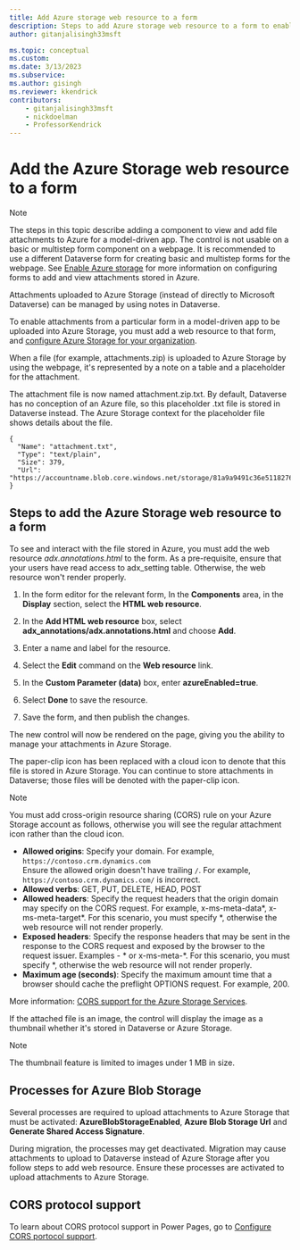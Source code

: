 ```yaml
---
title: Add Azure storage web resource to a form
description: Steps to add Azure storage web resource to a form to enable uploading attachments to Azure Storage.
author: gitanjalisingh33msft

ms.topic: conceptual
ms.custom: 
ms.date: 3/13/2023
ms.subservice: 
ms.author: gisingh
ms.reviewer: kkendrick
contributors:
    - gitanjalisingh33msft
    - nickdoelman
    - ProfessorKendrick
---
```


# Add the Azure Storage web resource to a form

> [!NOTE]
> The steps in this topic describe adding a component to view and add file attachments to Azure for a model-driven app. The control is not usable on a basic or multistep form component on a webpage. It is recommended to use a different Dataverse form for creating basic and multistep forms for the webpage. See [Enable Azure storage](enable.md#configure-basic-or-multistep-forms) for more information on configuring forms to add and view attachments stored in Azure.

Attachments uploaded to Azure Storage (instead of directly to Microsoft Dataverse) can be managed by using notes in Dataverse.

To enable attachments from a particular form in a model-driven app to be uploaded into Azure Storage, you must add a web resource to that form, and [configure Azure Storage for your organization](enable.md).

When a file (for example, attachments.zip) is uploaded to Azure Storage by using the webpage, it's represented by a note on a table and a placeholder for the attachment.

The attachment file is now named attachment.zip.txt. By default, Dataverse  has no conception of an Azure file, so this placeholder .txt file is stored in Dataverse  instead. The Azure Storage context for the placeholder file shows details about the file.
```
{
  "Name": "attachment.txt",
  "Type": "text/plain",
  "Size": 379,
  "Url": "https://accountname.blob.core.windows.net/storage/81a9a9491c36e51182760026833bcf82/attachment.txt"
}
```

## Steps to add the Azure Storage web resource to a form

To see and interact with the file stored in Azure, you must add the web resource *adx.annotations.html* to the form. As a pre-requisite, ensure that your users have read access to adx_setting table. Otherwise, the web resource won't render properly.

1. In the form editor for the relevant form, In the **Components** area, in the **Display** section, select the **HTML web resource**.

1. In the **Add HTML web resource** box, select **adx_annotations/adx.annotations.html** and choose **Add**.

1. Enter a name and label for the resource.

1. Select the **Edit** command on the **Web resource** link.

1. In the **Custom Parameter (data)** box, enter **azureEnabled=true**. 

1. Select **Done** to save the resource.

1. Save the form, and then publish the changes.

The new control will now be rendered on the page, giving you the ability to manage your attachments in Azure Storage.

The paper-clip icon has been replaced with a cloud icon to denote that this file is stored in Azure Storage. You can continue to store attachments in Dataverse; those files will be denoted with the paper-clip icon.

> [!NOTE]
> You must add cross-origin resource sharing (CORS) rule on your Azure Storage account as follows, otherwise you will see the regular attachment icon rather than the cloud icon.
> - **Allowed origins**: Specify your domain. For example, `https://contoso.crm.dynamics.com`  <br /> Ensure the allowed origin doesn't have trailing `/`. For example, `https://contoso.crm.dynamics.com/` is incorrect.
> - **Allowed verbs**: GET, PUT, DELETE, HEAD, POST
> - **Allowed headers**: Specify the request headers that the origin domain may specify on the CORS request. For example, x-ms-meta-data\*, x-ms-meta-target\*. For this scenario, you must specify *, otherwise the web resource will not render properly.
> - **Exposed headers**: Specify the response headers that may be sent in the response to the CORS request and exposed by the browser to the request issuer. Examples - \* or x-ms-meta-\*. For this scenario, you must specify *, otherwise the web resource will not render properly.
> - **Maximum age (seconds)**: Specify the maximum amount time that a browser should cache the preflight OPTIONS request. For example, 200.
> 
> More information: [CORS support for the Azure Storage Services](/rest/api/storageservices/cross-origin-resource-sharing--cors--support-for-the-azure-storage-services).

If the attached file is an image, the control will display the image as a thumbnail whether it's stored in Dataverse  or Azure Storage.

> [!NOTE]
> The thumbnail feature is limited to images under 1 MB in size.

## Processes for Azure Blob Storage

Several processes are required to upload attachments to Azure Storage that must be activated: **AzureBlobStorageEnabled**, **Azure Blob Storage Url** and **Generate Shared Access Signature**.

During migration, the processes may get deactivated. Migration may cause attachments to upload to Dataverse instead of Azure Storage after you follow steps to add web resource. Ensure these processes are activated to upload attachments to Azure Storage.

## CORS protocol support

To learn about CORS protocol support in Power Pages, go to [Configure CORS portocol support](/power-apps/maker/portals/configure/cors-support).

